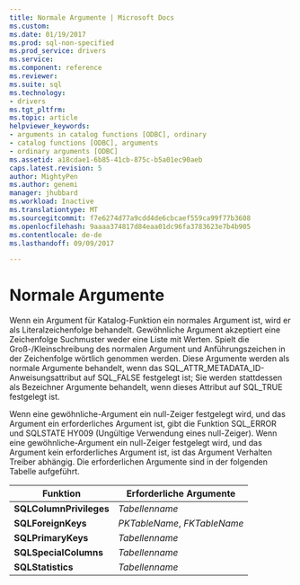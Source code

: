 ```yaml
---
title: Normale Argumente | Microsoft Docs
ms.custom: 
ms.date: 01/19/2017
ms.prod: sql-non-specified
ms.prod_service: drivers
ms.service: 
ms.component: reference
ms.reviewer: 
ms.suite: sql
ms.technology:
- drivers
ms.tgt_pltfrm: 
ms.topic: article
helpviewer_keywords:
- arguments in catalog functions [ODBC], ordinary
- catalog functions [ODBC], arguments
- ordinary arguments [ODBC]
ms.assetid: a18cdae1-6b85-41cb-875c-b5a01ec90aeb
caps.latest.revision: 5
author: MightyPen
ms.author: genemi
manager: jhubbard
ms.workload: Inactive
ms.translationtype: MT
ms.sourcegitcommit: f7e6274d77a9cdd4de6cbcaef559ca99f77b3608
ms.openlocfilehash: 9aaaa374817d84eaa01dc96fa3783623e7b4b905
ms.contentlocale: de-de
ms.lasthandoff: 09/09/2017

---
```

# <a name="ordinary-arguments"></a>Normale Argumente
Wenn ein Argument für Katalog-Funktion ein normales Argument ist, wird er als Literalzeichenfolge behandelt. Gewöhnliche Argument akzeptiert eine Zeichenfolge Suchmuster weder eine Liste mit Werten. Spielt die Groß-/Kleinschreibung des normalen Argument und Anführungszeichen in der Zeichenfolge wörtlich genommen werden. Diese Argumente werden als normale Argumente behandelt, wenn das SQL_ATTR_METADATA_ID-Anweisungsattribut auf SQL_FALSE festgelegt ist; Sie werden stattdessen als Bezeichner Argumente behandelt, wenn dieses Attribut auf SQL_TRUE festgelegt ist.  
  
 Wenn eine gewöhnliche-Argument ein null-Zeiger festgelegt wird, und das Argument ein erforderliches Argument ist, gibt die Funktion SQL_ERROR und SQLSTATE HY009 (Ungültige Verwendung eines null-Zeiger). Wenn eine gewöhnliche-Argument ein null-Zeiger festgelegt wird, und das Argument kein erforderliches Argument ist, ist das Argument Verhalten Treiber abhängig. Die erforderlichen Argumente sind in der folgenden Tabelle aufgeführt.  
  
|Funktion|Erforderliche Argumente|  
|--------------|------------------------|  
|**SQLColumnPrivileges**|*Tabellenname*|  
|**SQLForeignKeys**|*PKTableName*, *FKTableName*|  
|**SQLPrimaryKeys**|*Tabellenname*|  
|**SQLSpecialColumns**|*Tabellenname*|  
|**SQLStatistics**|*Tabellenname*|

